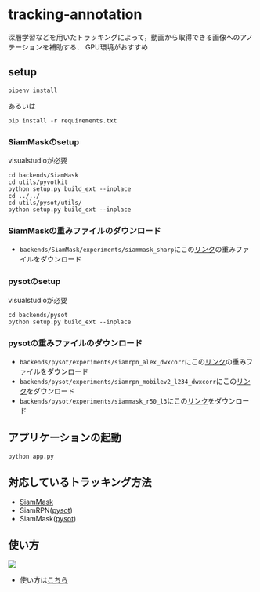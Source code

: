 # tracking-annotation
深層学習などを用いたトラッキングによって，動画から取得できる画像へのアノテーションを補助する．
GPU環境がおすすめ
## setup

```
pipenv install
```
あるいは
```
pip install -r requirements.txt
```

### SiamMaskのsetup
visualstudioが必要
```
cd backends/SiamMask
cd utils/pyvotkit
python setup.py build_ext --inplace
cd ../../
cd utils/pysot/utils/
python setup.py build_ext --inplace
```

### SiamMaskの重みファイルのダウンロード
- `backends/SiamMask/experiments/siammask_sharp`にこの[リンク](http://www.robots.ox.ac.uk/~qwang/SiamMask_DAVIS.pth)の重みファイルをダウンロード
### pysotのsetup
visualstudioが必要
```
cd backends/pysot
python setup.py build_ext --inplace
```
### pysotの重みファイルのダウンロード
- `backends/pysot/experiments/siamrpn_alex_dwxcorr`にこの[リンク](https://drive.google.com/file/d/1e51IL1UZ-5seum2yUYpf98l2lJGUTnhs/view?usp=sharing)の重みファイルをダウンロード
- `backends/pysot/experiments/siamrpn_mobilev2_l234_dwxcorr`にこの[リンク](https://drive.google.com/file/d/1lPiRjFvajwrhOHVuXrygAj2cRb2BFFfz/view?usp=sharing)をダウンロード
- `backends/pysot/experiments/siammask_r50_l3`にこの[リンク](https://drive.google.com/file/d/1dQoI2o5Bzfn_IhNJNgcX4OE79BIHwr8s/view?usp=sharing)をダウンロード
## アプリケーションの起動
```
python app.py
```

## 対応しているトラッキング方法
- [SiamMask](https://github.com/foolwood/SiamMask)
- SiamRPN([pysot](https://github.com/STVIR/pysot))
- SiamMask([pysot](https://github.com/STVIR/pysot))

## 使い方
<img src="https://dl.dropboxusercontent.com/s/kpzubae18doglle/simple_use.gif">

- 使い方は[こちら](https://github.com/deepgreenAN/tracking_annotation/wiki)